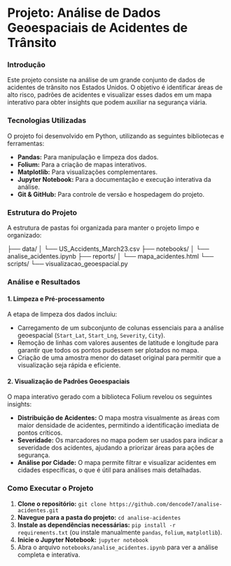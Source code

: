 # Projeto: Análise de Dados Geoespaciais de Acidentes de Trânsito

### Introdução

Este projeto consiste na análise de um grande conjunto de dados de acidentes de trânsito nos Estados Unidos. O objetivo é identificar áreas de alto risco, padrões de acidentes e visualizar esses dados em um mapa interativo para obter insights que podem auxiliar na segurança viária.

### Tecnologias Utilizadas

O projeto foi desenvolvido em Python, utilizando as seguintes bibliotecas e ferramentas:

* **Pandas:** Para manipulação e limpeza dos dados.
* **Folium:** Para a criação de mapas interativos.
* **Matplotlib:** Para visualizações complementares.
* **Jupyter Notebook:** Para a documentação e execução interativa da análise.
* **Git & GitHub:** Para controle de versão e hospedagem do projeto.

### Estrutura do Projeto

A estrutura de pastas foi organizada para manter o projeto limpo e organizado:


├── data/
│   └── US_Accidents_March23.csv
├── notebooks/
│   └── analise_acidentes.ipynb
├── reports/
│   └── mapa_acidentes.html
└── scripts/
└── visualizacao_geoespacial.py


### Análise e Resultados

#### 1. Limpeza e Pré-processamento

A etapa de limpeza dos dados incluiu:
-   Carregamento de um subconjunto de colunas essenciais para a análise geoespacial (`Start_Lat`, `Start_Lng`, `Severity`, `City`).
-   Remoção de linhas com valores ausentes de latitude e longitude para garantir que todos os pontos pudessem ser plotados no mapa.
-   Criação de uma amostra menor do dataset original para permitir que a visualização seja rápida e eficiente.

#### 2. Visualização de Padrões Geoespaciais

O mapa interativo gerado com a biblioteca Folium revelou os seguintes insights:
-   **Distribuição de Acidentes:** O mapa mostra visualmente as áreas com maior densidade de acidentes, permitindo a identificação imediata de pontos críticos.
-   **Severidade:** Os marcadores no mapa podem ser usados para indicar a severidade dos acidentes, ajudando a priorizar áreas para ações de segurança.
-   **Análise por Cidade:** O mapa permite filtrar e visualizar acidentes em cidades específicas, o que é útil para análises mais detalhadas.

### Como Executar o Projeto

1.  **Clone o repositório:**
    `git clone https://github.com/dencode7/analise-acidentes.git`
2.  **Navegue para a pasta do projeto:**
    `cd analise-acidentes`
3.  **Instale as dependências necessárias:**
    `pip install -r requirements.txt` (ou instale manualmente `pandas`, `folium`, `matplotlib`).
4.  **Inicie o Jupyter Notebook:**
    `jupyter notebook`
5.  Abra o arquivo `notebooks/analise_acidentes.ipynb` para ver a análise completa e interativa.
